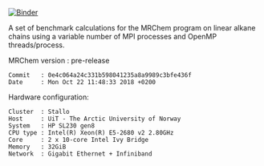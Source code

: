 [![Binder](https://mybinder.org/badge_logo.svg)](https://mybinder.org/v2/gh/MRChemSoft/mrchem-benchmark/stallo/oct-2018)

A set of benchmark calculations for the MRChem program
on linear alkane chains using a variable number of
MPI processes and OpenMP threads/process.

MRChem version : pre-release

```
Commit   : 0e4c064a24c331b598041235a8a9989c3bfe436f
Date     : Mon Oct 22 11:48:33 2018 +0200
```


Hardware configuration:

```
Cluster  : Stallo
Host     : UiT - The Arctic University of Norway
System   : HP SL230 gen8
CPU type : Intel(R) Xeon(R) E5-2680 v2 2.80GHz
Core     : 2 x 10-core Intel Ivy Bridge
Memory   : 32GiB
Network  : Gigabit Ethernet + Infiniband
```
